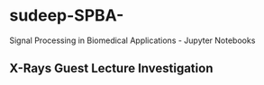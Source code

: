 # sudeep-SPBA-
Signal Processing in Biomedical Applications - Jupyter Notebooks
## X-Rays Guest Lecture Investigation
